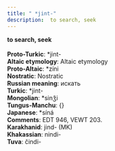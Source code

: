```yaml
---
title: " *jint-"
description:  to search, seek
---
```

<strong> to search, seek</strong><br><br>
<strong>Proto-Turkic</strong>:  *jint-<br>
<strong>Altaic etymology</strong>:  Altaic etymology<br>
<strong> Proto-Altaic</strong>:  *zíni<br>
<strong>Nostratic</strong>:  Nostratic<br>
<strong>Russian meaning</strong>:  искать<br>
<strong>Turkic</strong>:  *jint-<br>
<strong>Mongolian</strong>:  *sinǯi<br>
<strong>Tungus-Manchu</strong>:  {}<br>
<strong>Japanese</strong>:  *síná<br>
<strong>Comments</strong>:  EDT 946, VEWT 203.<br>
<strong>Karakhanid</strong>:  jind- (MK)<br>
<strong>Khakassian</strong>:  nindi-<br>
<strong>Tuva</strong>:  čindi-<br>


